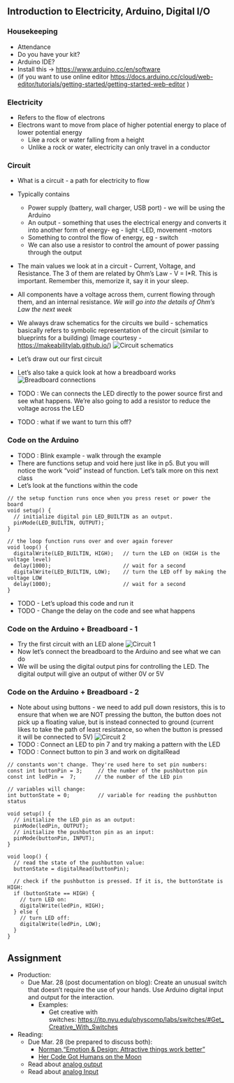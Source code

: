 ## Introduction to Electricity, Arduino, Digital I/O 

### Housekeeping
* Attendance
* Do you have your kit?
* Arduino IDE?
* Install this -> https://www.arduino.cc/en/software
* (if you want to use online editor https://docs.arduino.cc/cloud/web-editor/tutorials/getting-started/getting-started-web-editor )

### Electricity
* Refers to the flow of electrons
* Electrons want to move from place of higher potential energy to place of lower potential energy
    * Like a rock or water falling from a height
    * Unlike a rock or water, electricity can only travel in a conductor

### Circuit
* What is a circuit - a path for electricity to flow
* Typically contains 
    * Power supply (battery, wall charger, USB port) - we will be using the Arduino
    * An output - something that uses the electrical energy and converts it into another form of energy- eg - light -LED, movement -motors
    * Something to control the flow of energy, eg - switch
    * We can also use a resistor to control the amount of power passing through the output 
* The main values we look at in a circuit - Current, Voltage, and Resistance. The 3 of them are related by Ohm’s Law - V = I*R. This is important. Remember this, memorize it, say it in your sleep.
* All components have a voltage across them, current flowing through them, and an internal resistance. *We will go into the details of Ohm’s Law the next week*
* We always draw schematics for the circuits we build - schematics basically refers to symbolic representation of the circuit (similar to blueprints for a building) (Image courtesy - https://makeabilitylab.github.io/)
![Circuit schematics](https://raw.githubusercontent.com/MathuraMG/IntroductionToInteractiveMedia/master/Week8/images/1.png)

* Let’s draw out our first circuit
* Let’s also take a quick look at how a breadboard works 
![Breadboard connections](https://raw.githubusercontent.com/MathuraMG/IntroductionToInteractiveMedia/master/Week8/images/2.png)
* TODO : We can connects the LED directly to the power source first and see what happens. We’re also going to add a resistor to reduce the voltage across the LED
* TODO :  what if we want to turn this off?


### Code on the Arduino
* TODO : Blink example - walk through the example
* There are functions setup and void here just like in p5. But you will notice the work “void” instead of function. Let’s talk more on this next class
* Let’s look at the functions within the code
```
// the setup function runs once when you press reset or power the board
void setup() {
  // initialize digital pin LED_BUILTIN as an output.
  pinMode(LED_BUILTIN, OUTPUT);
}
```
```
// the loop function runs over and over again forever
void loop() {
  digitalWrite(LED_BUILTIN, HIGH);   // turn the LED on (HIGH is the voltage level)
  delay(1000);                       // wait for a second
  digitalWrite(LED_BUILTIN, LOW);    // turn the LED off by making the voltage LOW
  delay(1000);                       // wait for a second
}
```
* TODO - Let’s upload this code and run it
* TODO - Change the delay on the code and see what happens

### Code on the Arduino + Breadboard - 1
* Try the first circuit with an LED alone
![Circuit 1](https://raw.githubusercontent.com/MathuraMG/IntroductionToInteractiveMedia/master/Week8/images/3.png)
* Now let’s connect the breadboard to the Arduino and see what we can do
* We will be using the digital output pins for controlling the LED. The digital output will give an output of wither 0V or 5V

### Code on the Arduino + Breadboard - 2
* Note about using buttons - we need to add pull down resistors, this is to ensure that when we are NOT pressing the button, the button does not pick up a floating value, but is instead connected to ground (current likes to take the path of least resistance, so when the button is pressed it will be connected to 5V)
![Circuit 2](https://raw.githubusercontent.com/MathuraMG/IntroductionToInteractiveMedia/master/Week8/images/4.png)
* TODO : Connect an LED to pin 7 and try making a pattern with the LED
* TODO : Connect button to pin 3 and work on digitalRead
```
// constants won't change. They're used here to set pin numbers:
const int buttonPin = 3;     // the number of the pushbutton pin
const int ledPin =  7;      // the number of the LED pin

// variables will change:
int buttonState = 0;         // variable for reading the pushbutton status

void setup() {
  // initialize the LED pin as an output:
  pinMode(ledPin, OUTPUT);
  // initialize the pushbutton pin as an input:
  pinMode(buttonPin, INPUT);
}

void loop() {
  // read the state of the pushbutton value:
  buttonState = digitalRead(buttonPin);

  // check if the pushbutton is pressed. If it is, the buttonState is HIGH:
  if (buttonState == HIGH) {
    // turn LED on:
    digitalWrite(ledPin, HIGH);
  } else {
    // turn LED off:
    digitalWrite(ledPin, LOW);
  }
}
```

## Assignment
* Production:
    * Due Mar. 28 (post documentation on blog): Create an unusual switch that doesn’t require the use of your hands. Use Arduino digital input and output for the interaction.
        * Examples:
            * Get creative with switches: https://itp.nyu.edu/physcomp/labs/switches/#Get_Creative_With_Switches
* Reading:
    * Due Mar. 28 (be prepared to discuss both):
        * [Norman,“Emotion & Design: Attractive things work better”](https://jnd.org/emotion_design_attractive_things_work_better/)
        * [Her Code Got Humans on the Moon](http://www.wired.com/2015/10/margaret-hamilton-nasa-apollo/)
    * Read about [analog output](https://itp.nyu.edu/physcomp/lessons/analog-output/)
    * Read about [analog Input](https://itp.nyu.edu/physcomp/lessons/analog-input/)



